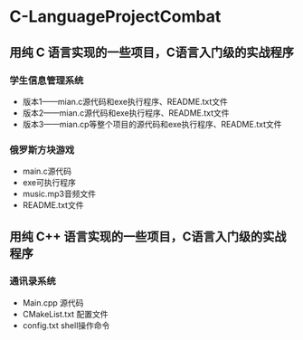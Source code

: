 # C-LanguageProjectCombat

## 用纯 C 语言实现的一些项目，C语言入门级的实战程序


### 学生信息管理系统
* 版本1——mian.c源代码和exe执行程序、README.txt文件
* 版本2——mian.c源代码和exe执行程序、README.txt文件
* 版本3——mian.cp等整个项目的源代码和exe执行程序、README.txt文件

### 俄罗斯方块游戏
* main.c源代码
* exe可执行程序
* music.mp3音频文件
* README.txt文件


## 用纯 C++ 语言实现的一些项目，C语言入门级的实战程序

### 通讯录系统
* Main.cpp 源代码
* CMakeList.txt 配置文件
* config.txt shell操作命令
